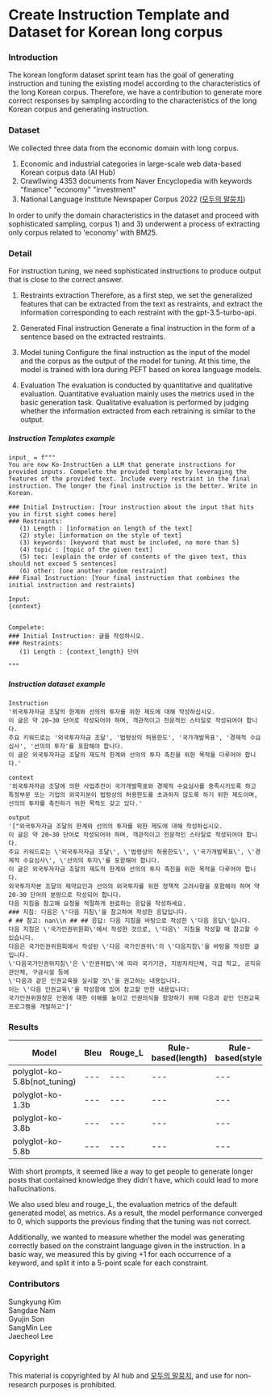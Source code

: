 # Create Instruction Template and Dataset for Korean long corpus

### Introduction
The korean longform dataset sprint team has the goal of generating instruction and tuning the existing model according to the characteristics of the long Korean corpus. Therefore, we have a contribution to generate more correct responses by sampling according to the characteristics of the long Korean corpus and generating instruction.

### Dataset
We collected three data from the economic domain with long corpus. 
1) Economic and industrial categories in large-scale web data-based Korean corpus data (AI Hub)
2) Crawllwing 4353 documents from Naver Encyclopedia with keywords "finance" "economy" "investment"
3) National Language Institute Newspaper Corpus 2022 ([모두의 말뭉치](https://corpus.korean.go.kr/))

In order to unify the domain characteristics in the dataset and proceed with sophisticated sampling, corpus 1) and 3) underwent a process of extracting only corpus related to 'economy' with BM25.


### Detail

For instruction tuning, we need sophisticated instructions to produce output that is close to the correct answer.

1) Restraints extraction
Therefore, as a first step, we set the generalized features that can be extracted from the text as restraints, and extract the information corresponding to each restraint with the gpt-3.5-turbo-api. 

2) Generated Final instruction
Generate a final instruction in the form of a sentence based on the extracted restraints.

3) Model tuning
Configure the final instruction as the input of the model and the corpus as the output of the model for tuning. At this time, the model is trained with lora during PEFT based on korea language models.

4) Evaluation
The evaluation is conducted by quantitative and qualitative evaluation. Quantitative evaluation mainly uses the metrics used in the basic generation task. Qualitative evaluation is performed by judging whether the information extracted from each retraining is similar to the output.

##### Instruction Templates example
```
input_ = f"""
You are now Ko-InstructGen a LLM that generate instructions for provided inputs. Compelete the provided template by leveraging the features of the provided text. Include every restraint in the final instruction. The longer the final instruction is the better. Write in Korean. 

### Initial Instruction: [Your instruction about the input that hits you in first sight comes here]
### Restraints: 
   (1) Length : [information on length of the text]
   (2) style: [information on the style of text]
   (3) keywords: [keyword that must be included, no more than 5]
   (4) topic : [topic of the given text]
   (5) toc: [explain the order of contents of the given text, this should not exceed 5 sentences]
   (6) other: [one another random restraint]
### Final Instruction: [Your final instruction that combines the initial instruction and restraints]

Input: 
{context}


Compelete: 
### Initial Instruction: 글을 작성하시오.
### Restraints: 
   (1) Length : {context_length} 단어

"""
```

##### Instruction dataset example

```
Instruction
'외국투자자금 조달의 한계와 선의의 투자를 위한 제도에 대해 작성하십시오.
이 글은 약 20~30 단어로 작성되어야 하며, 객관적이고 전문적인 스타일로 작성되어야 합니다.
주요 키워드로는 '외국투자자금 조달', '법령상의 허용한도', '국가개발목표', '경제적 수요심사', '선의의 투자'를 포함해야 합니다.
이 글은 외국투자자금 조달의 제도적 한계와 선의의 투자 촉진을 위한 목적을 다루어야 합니다.'

context
'외국투자자금 조달에 의한 사업추진이 국가개발목표와 경제적 수요심사를 충족시키도록 하고
특정부문 또는 기업의 외국지분이 법령상의 허용한도를 초과하지 않도록 하기 위한 제도이며, 선의의 투자를 촉진하기 위한 목적도 갖고 있다.'

output
'["외국투자자금 조달의 한계와 선의의 투자를 위한 제도에 대해 작성하십시오.
이 글은 약 20~30 단어로 작성되어야 하며, 객관적이고 전문적인 스타일로 작성되어야 합니다.
주요 키워드로는 \'외국투자자금 조달\', \'법령상의 허용한도\', \'국가개발목표\', \'경제적 수요심사\', \'선의의 투자\'를 포함해야 합니다.
이 글은 외국투자자금 조달의 제도적 한계와 선의의 투자 촉진을 위한 목적을 다루어야 합니다.
외국투자자본 조달의 제약요인과 선의의 외국투자를 위한 정책적 고려사항을 포함해야 하며 약 20-30 단어의 분량으로 작성되어 합니다.
다음 지침을 참고해 요청을 적절하게 완료하는 응답을 작성하세요.
### 지침: 다음은 \'다음 지침\'을 참고하여 작성한 응답입니다.
# ## 참고: nan\\n ## ## 응답: 다음 지침을 바탕으로 작성한 \'다음 응답\'입니다.
다음 지침은 \'국가인권위원회\'에서 작성한 것으로, \'다음\' 지침을 작성할 때 참고할 수 있습니다.
다음은 국가인권위원회에서 작성된 \'다음 국가인권위\'의 \'다음지침\'을 바탕을 작성한 글입니다.
\'다음국가인권위지침\'은 \'인권위법\'에 따라 국가기관, 지방자치단체, 각급 학교, 공직유관단체, 구금시설 등에
\'다음과 같은 인권교육을 실시할 것\'을 권고하는 내용입니다.
이는 \'다음 인권교육\'을 작성함에 있어 참고할 만한 내용입니다:
국가인권위원장은 인권에 대한 이해를 높이고 인권의식을 함양하기 위해 다음과 같인 인권교육 프로그램을 개발하고"]'
```

### Results
| Model | Bleu | Rouge_L | Rule-based(length) | Rule-based(style) | Rule-based(keyword) | Rule-based(topic) | Rule-based(topic) | Rule-based(toc) | Rule-based(other)
|------|---|---|---|---|---|---|---|---|---|
| polyglot-ko-5.8b(not_tuning) | --- | --- | --- | --- | --- | --- | --- | --- | --- |
| polyglot-ko-1.3b | --- | --- | --- | --- | --- | --- | --- | --- | --- |
| polyglot-ko-3.8b | --- | --- | --- | --- | --- | --- | --- | --- | --- |
| polyglot-ko-5.8b | --- | --- | --- | --- | --- | --- | --- | --- | --- |

With short prompts, it seemed like a way to get people to generate longer posts that contained knowledge they didn't have, which could lead to more hallucinations.

We also used bleu and rouge_L, the evaluation metrics of the default generated model, as metrics. As a result, the model performance converged to 0, which supports the previous finding that the tuning was not correct.

Additionally, we wanted to measure whether the model was generating correctly based on the constraint language given in the instruction. In a basic way, we measured this by giving +1 for each occurrence of a keyword, and split it into a 5-point scale for each constraint.


### Contributors
Sungkyung Kim <br>
Sangdae Nam <br>
Gyujin Son <br>
SangMin Lee <br>
Jaecheol Lee <br>


### Copyright
This material is copyrighted by AI hub and [모두의 말뭉치](https://corpus.korean.go.kr/), and use for non-research purposes is prohibited.
